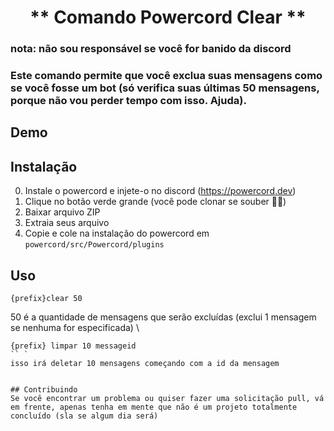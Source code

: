 # <center> ** Comando Powercord Clear ** </center>
### nota: não sou responsável se você for banido da discord
### Este comando permite que você exclua suas mensagens como se você fosse um bot (só verifica suas últimas 50 mensagens, porque não vou perder tempo com isso. Ajuda). 

## Demo


## **Instalação**
0. Instale o powercord e injete-o no discord (https://powercord.dev)
1. Clique no botão verde grande (você pode clonar se souber 🤷‍♂️)
2. Baixar arquivo ZIP
3. Extraia seus arquivo
4. Copie e cole na instalação do powercord em ```powercord/src/Powercord/plugins```

## **Uso**
```
{prefix}clear 50
``` 
50 é a quantidade de mensagens que serão excluídas (exclui 1 mensagem se nenhuma for especificada) \
```
{prefix} limpar 10 messageid
`` `
isso irá deletar 10 mensagens começando com a id da mensagem


## Contribuindo
Se você encontrar um problema ou quiser fazer uma solicitação pull, vá em frente, apenas tenha em mente que não é um projeto totalmente concluído (sla se algum dia será)
